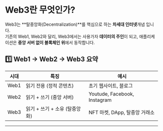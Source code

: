 # Web3란 무엇인가?
Web3는 **탈중앙화(Decentralization)**를 핵심으로 하는 **차세대 인터넷**개념 입니다.  
기존의 Web1, Web2와 달리, Web3에서는 사용가자 **데이터의 주인**이 되고, 애플리케이션은 **중앙 서버 없이 블록체인 위**에서 동작합니다.

## 1️⃣ Web1 → Web2 → Web3 요약
|시대|특징|예시|
|---|---|---|
|Web1|읽기 전용 (정적 콘텐츠)| 초기 웹사이트, 블로그|
|Web2|읽기 + 쓰기 (중앙 서버)| Youtude, Facebook, Instagram|
|Web3|읽기 + 쓰기 + 소유 (탈중앙화)| NFT 마켓, DApp, 탈중앙 거래소|

---